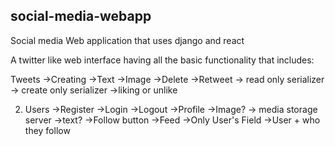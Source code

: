 ## social-media-webapp
Social media Web application that uses django and react

A twitter like web interface having all the basic functionality that includes:

 Tweets
        ->Creating
            ->Text
            ->Image
        ->Delete
        ->Retweet
            -> read only serializer
            -> create only serializer
        ->liking or unlike

2. Users
    ->Register
    ->Login
    ->Logout
    ->Profile
        ->Image? -> media storage server
        ->text?
        ->Follow button
    ->Feed
        ->Only User's Field
        ->User + who they follow
